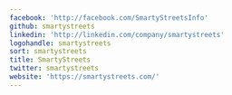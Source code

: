 ```yaml
---
facebook: 'http://facebook.com/SmartyStreetsInfo'
github: smartystreets
linkedin: 'http://linkedin.com/company/smartystreets'
logohandle: smartystreets
sort: smartystreets
title: SmartyStreets
twitter: smartystreets
website: 'https://smartystreets.com/'
---
```

